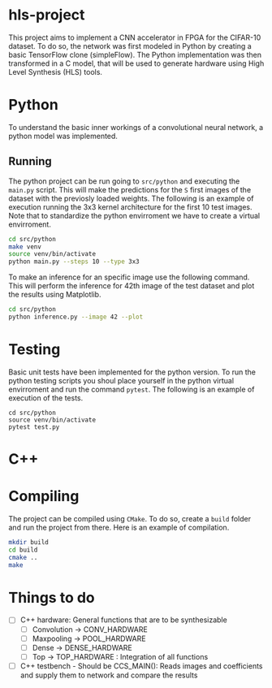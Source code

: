 # hls-project

This project aims to implement a CNN accelerator in FPGA for the CIFAR-10 dataset. To do so, the network was first modeled in Python by creating a basic TensorFlow clone (simpleFlow). The Python implementation was then transformed in a C model, that will be used to generate hardware using High Level Synthesis (HLS) tools.

# Python

To understand the basic inner workings of a convolutional neural network, a python model was implemented.

## Running

The python project can be run going to `src/python` and executing the `main.py` script. This will make the predictions for the `S` first images of the dataset with the previosly loaded weights. The following is an example of execution running the 3x3 kernel architecture for the first 10 test images. Note that to standardize the python envirroment we have to create a virtual envirroment.

```sh
cd src/python
make venv
source venv/bin/activate
python main.py --steps 10 --type 3x3
```

To make an inference for an specific image use the following command. This will perform the inference for 42th image of the test dataset and plot the results using Matplotlib.

```sh
cd src/python
python inference.py --image 42 --plot
```

# Testing

Basic unit tests have been implemented for the python version. To run the python testing scripts you shoul place yourself in the python virtual envirroment and run the command `pytest`. The following is an example of execution of the tests.

```sd
cd src/python
source venv/bin/activate
pytest test.py
```

# C++

# Compiling

The project can be compiled using `CMake`. To do so, create a `build` folder and run the project from there. Here is an example of compilation.

```sh
mkdir build
cd build
cmake ..
make
```

# Things to do

- [ ] C++ hardware: General functions that are to be synthesizable
  - [ ] Convolution -> CONV_HARDWARE
  - [ ] Maxpooling -> POOL_HARDWARE
  - [ ] Dense -> DENSE_HARDWARE
  - [ ] Top -> TOP_HARDWARE : Integration of all functions
- [ ] C++ testbench - Should be CCS_MAIN(): Reads images and coefficients and supply them to network and compare the results
